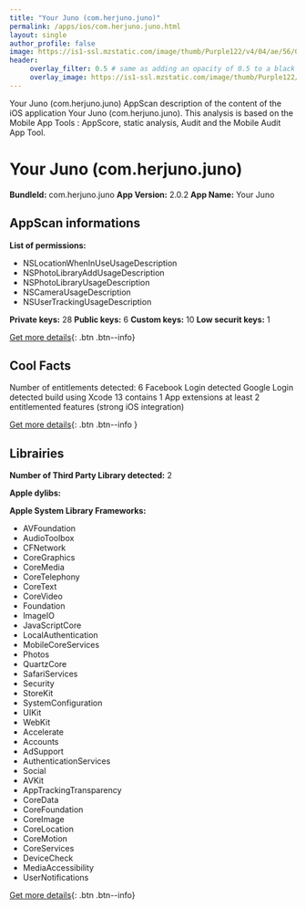 ```yaml
---
title: "Your Juno (com.herjuno.juno)"
permalink: /apps/ios/com.herjuno.juno.html
layout: single
author_profile: false
image: https://is1-ssl.mzstatic.com/image/thumb/Purple122/v4/04/ae/56/04ae563f-8ec7-7535-6bd1-fa3672634bf9/AppIcon-1x_U007emarketing-0-6-0-85-220.png/512x512bb.jpg
header: 
     overlay_filter: 0.5 # same as adding an opacity of 0.5 to a black background
     overlay_image: https://is1-ssl.mzstatic.com/image/thumb/Purple122/v4/04/ae/56/04ae563f-8ec7-7535-6bd1-fa3672634bf9/AppIcon-1x_U007emarketing-0-6-0-85-220.png/512x512bb.jpg
---
```

Your Juno (com.herjuno.juno) AppScan description of the content of the iOS application Your Juno (com.herjuno.juno). This analysis is based on the Mobile App Tools : AppScore, static analysis, Audit and the Mobile Audit App Tool.

# Your Juno (com.herjuno.juno)

**BundleId:** com.herjuno.juno
**App Version:** 2.0.2
**App Name:** Your Juno


## AppScan informations 

**List of permissions:** 
- NSLocationWhenInUseUsageDescription
- NSPhotoLibraryAddUsageDescription
- NSPhotoLibraryUsageDescription
- NSCameraUsageDescription
- NSUserTrackingUsageDescription
  
  
**Private keys:** 28
**Public keys:** 6
**Custom keys:** 10
**Low securit keys:** 1
  
[Get more details](/pricing.html){: .btn .btn--info}

## Cool Facts

Number of entitlements detected: 6
Facebook Login detected
Google Login detected
build using Xcode 13
contains 1 App extensions
at least 2 entitlemented features (strong iOS integration)
  
[Get more details](/pricing.html){: .btn .btn--info }

## Librairies 
**Number of Third Party Library detected:** 2


**Apple dylibs:**


**Apple System Library Frameworks:**
- AVFoundation
- AudioToolbox
- CFNetwork
- CoreGraphics
- CoreMedia
- CoreTelephony
- CoreText
- CoreVideo
- Foundation
- ImageIO
- JavaScriptCore
- LocalAuthentication
- MobileCoreServices
- Photos
- QuartzCore
- SafariServices
- Security
- StoreKit
- SystemConfiguration
- UIKit
- WebKit
- Accelerate
- Accounts
- AdSupport
- AuthenticationServices
- Social
- AVKit
- AppTrackingTransparency
- CoreData
- CoreFoundation
- CoreImage
- CoreLocation
- CoreMotion
- CoreServices
- DeviceCheck
- MediaAccessibility
- UserNotifications


  
[Get more details](/pricing.html){: .btn .btn--info}

